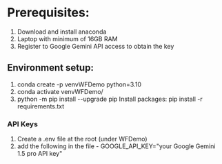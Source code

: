 # Prerequisites:
1. Download and install anaconda
2. Laptop with minimum of 16GB RAM
3. Register to Google Gemini API access to obtain the key

   
## Environment setup:
1. conda create -p venvWFDemo python=3.10
2. conda activate venvWFDemo/
3. python -m pip install --upgrade pip
Install packages:
pip install -r requirements.txt

### API Keys
1. Create a .env file at the root (under WFDemo)
2. add the following in the file - GOOGLE_API_KEY="your Google Gemini 1.5 pro API key"
